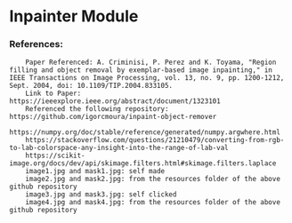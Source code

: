 # Inpainter Module


### References:
        Paper Referenced: A. Criminisi, P. Perez and K. Toyama, "Region filling and object removal by exemplar-based image inpainting," in IEEE Transactions on Image Processing, vol. 13, no. 9, pp. 1200-1212, Sept. 2004, doi: 10.1109/TIP.2004.833105.
        Link to Paper: https://ieeexplore.ieee.org/abstract/document/1323101
        Referenced the following repository: https://github.com/igorcmoura/inpaint-object-remover
        https://numpy.org/doc/stable/reference/generated/numpy.argwhere.html
        https://stackoverflow.com/questions/21210479/converting-from-rgb-to-lab-colorspace-any-insight-into-the-range-of-lab-val
        https://scikit-image.org/docs/dev/api/skimage.filters.html#skimage.filters.laplace
        image1.jpg and mask1.jpg: self made
        image2.jpg and mask2.jpg: from the resources folder of the above github repository
        image3.jpg and mask3.jpg: self clicked
        image4.jpg and mask4.jpg: from the resources folder of the above github repository

